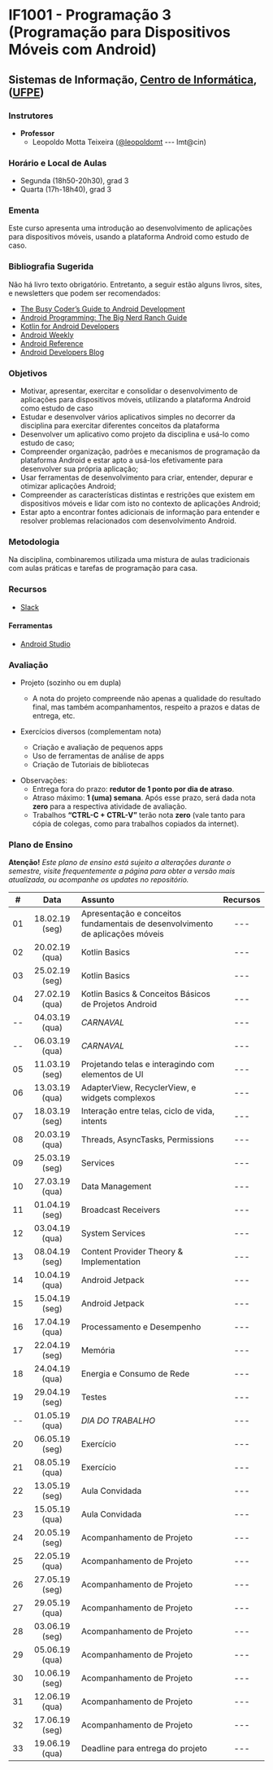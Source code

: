 # IF1001 - Programação 3 (Programação para Dispositivos Móveis com Android)

## Sistemas de Informação, [Centro de Informática](http://www.cin.ufpe.br), ([UFPE](http://www.ufpe.br))

### Instrutores

* **Professor** 
  * Leopoldo Motta Teixeira ([@leopoldomt](https://github.com/leopoldomt) --- lmt@cin)
  
### Horário e Local de Aulas

* Segunda (18h50-20h30), grad 3
* Quarta (17h-18h40), grad 3

### Ementa

Este curso apresenta uma introdução ao desenvolvimento de aplicações para dispositivos móveis, usando a plataforma Android como estudo de caso.

### Bibliografia Sugerida

Não há livro texto obrigatório. Entretanto, a seguir estão alguns livros, sites, e newsletters que podem ser recomendados:

- [The Busy Coder’s Guide to Android Development](https://commonsware.com/Android/)
- [Android Programming: The Big Nerd Ranch Guide](https://www.bignerdranch.com/books/android-programming/)
- [Kotlin for Android Developers](https://antonioleiva.com/kotlin-android-developers-book/)
- [Android Weekly](http://androidweekly.net)
- [Android Reference](http://developer.android.com)
- [Android Developers Blog](http://android-developers.blogspot.com)

### Objetivos

- Motivar, apresentar, exercitar e consolidar o desenvolvimento de aplicações para dispositivos móveis, utilizando a plataforma Android como estudo de caso
- Estudar e desenvolver vários aplicativos simples no decorrer da disciplina para exercitar diferentes conceitos da plataforma
- Desenvolver um aplicativo como projeto da disciplina e usá-lo como estudo de caso;
- Compreender organização, padrões e mecanismos de programação da plataforma Android e estar apto a usá-los efetivamente para desenvolver sua própria aplicação;
- Usar ferramentas de desenvolvimento para criar, entender, depurar e otimizar aplicações Android;
- Compreender as características distintas e restrições que existem em dispositivos móveis e lidar com isto no contexto de aplicações Android;
- Estar apto a encontrar fontes adicionais de informação para entender e resolver problemas relacionados com desenvolvimento Android.

### Metodologia

Na disciplina, combinaremos utilizada uma mistura de aulas tradicionais com aulas práticas e tarefas de programação para casa. 

### Recursos

- [Slack](http://if1001.slack.com)

#### Ferramentas

* [Android Studio](https://developer.android.com/studio/index.html)

### Avaliação

* Projeto (sozinho ou em dupla)
  * A nota do projeto compreende não apenas a qualidade do resultado final, mas também acompanhamentos, respeito a prazos e datas de entrega, etc. 

* Exercícios diversos (complementam nota)
  * Criação e avaliação de pequenos apps
  * Uso de ferramentas de análise de apps
  * Criação de Tutoriais de bibliotecas
      
- Observações:
  - Entrega fora do prazo: **redutor de 1 ponto por dia de atraso**. 
  - Atraso máximo: **1 (uma) semana**. Após esse prazo, será dada nota **zero** para a respectiva atividade de avaliação.
  - Trabalhos **“CTRL-C + CTRL-V”** terão nota **zero** (vale tanto para cópia de colegas, como para trabalhos copiados da internet).

### Plano de Ensino

**Atenção!** 
*Este plano de ensino está sujeito a alterações durante o semestre, visite frequentemente a página para obter a versão mais atualizada, ou acompanhe os updates no repositório.*

| # | Data | Assunto | Recursos |
|:---:|:----:|:----------------------|:--------:|
| 01 | 18.02.19 (seg) | Apresentação e conceitos fundamentais de desenvolvimento de aplicações móveis | --- |
| 02 | 20.02.19 (qua) | Kotlin Basics | --- |
| 03 | 25.02.19 (seg) | Kotlin Basics | --- |
| 04 | 27.02.19 (qua) | Kotlin Basics & Conceitos Básicos de Projetos Android | --- |
| -- | 04.03.19 (qua) | *CARNAVAL* | --- |
| -- | 06.03.19 (qua) | *CARNAVAL* | --- |
| 05 | 11.03.19 (seg) | Projetando telas e interagindo com elementos de UI | --- |
| 06 | 13.03.19 (qua) | AdapterView, RecyclerView, e widgets complexos | --- |
| 07 | 18.03.19 (seg) | Interação entre telas, ciclo de vida, intents | --- |
| 08 | 20.03.19 (qua) | Threads, AsyncTasks, Permissions | --- |
| 09 | 25.03.19 (seg) | Services | --- |
| 10 | 27.03.19 (qua) | Data Management | --- |
| 11 | 01.04.19 (seg) | Broadcast Receivers | --- |
| 12 | 03.04.19 (qua) | System Services | --- |
| 13 | 08.04.19 (seg) | Content Provider Theory & Implementation | --- |
| 14 | 10.04.19 (qua) | Android Jetpack | --- |
| 15 | 15.04.19 (seg) | Android Jetpack | --- |
| 16 | 17.04.19 (qua) | Processamento e Desempenho | --- |
| 17 | 22.04.19 (seg) | Memória | --- |
| 18 | 24.04.19 (qua) | Energia e Consumo de Rede | --- |
| 19 | 29.04.19 (seg) | Testes | --- |
| -- | 01.05.19 (qua) | *DIA DO TRABALHO* | --- |
| 20 | 06.05.19 (seg) | Exercício | --- |
| 21 | 08.05.19 (qua) | Exercício | --- |
| 22 | 13.05.19 (seg) | Aula Convidada | --- |
| 23 | 15.05.19 (qua) | Aula Convidada | --- |
| 24 | 20.05.19 (seg) | Acompanhamento de Projeto | --- |
| 25 | 22.05.19 (qua) | Acompanhamento de Projeto | --- |
| 26 | 27.05.19 (seg) | Acompanhamento de Projeto | --- |
| 27 | 29.05.19 (qua) | Acompanhamento de Projeto | --- |
| 28 | 03.06.19 (seg) | Acompanhamento de Projeto | --- |
| 29 | 05.06.19 (qua) | Acompanhamento de Projeto | --- |
| 30 | 10.06.19 (seg) | Acompanhamento de Projeto | --- |
| 31 | 12.06.19 (qua) | Acompanhamento de Projeto | --- |
| 32 | 17.06.19 (seg) | Acompanhamento de Projeto | --- |
| 33 | 19.06.19 (qua) | Deadline para entrega do projeto | --- |